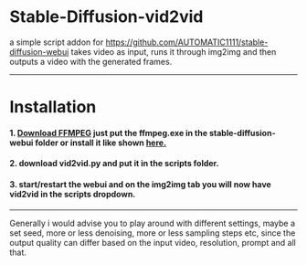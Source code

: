 # Stable-Diffusion-vid2vid

a simple script addon for https://github.com/AUTOMATIC1111/stable-diffusion-webui
takes video as input, runs it through img2img and then outputs a video with the generated frames.

---

# Installation
#### 1. [Download FFMPEG](https://www.gyan.dev/ffmpeg/builds/ffmpeg-git-full.7z) just put the ffmpeg.exe in the stable-diffusion-webui folder or install it like shown [here.](https://www.geeksforgeeks.org/how-to-install-ffmpeg-on-windows/)

#### 2. download vid2vid.py and put it in the scripts folder.

#### 3. start/restart the webui and on the img2img tab you will now have vid2vid in the scripts dropdown.

---

Generally i would advise you to play around with different settings, maybe a set seed, more or less denoising, more or less sampling steps etc, since the output quality can differ based on the input video, resolution, prompt and all that.

